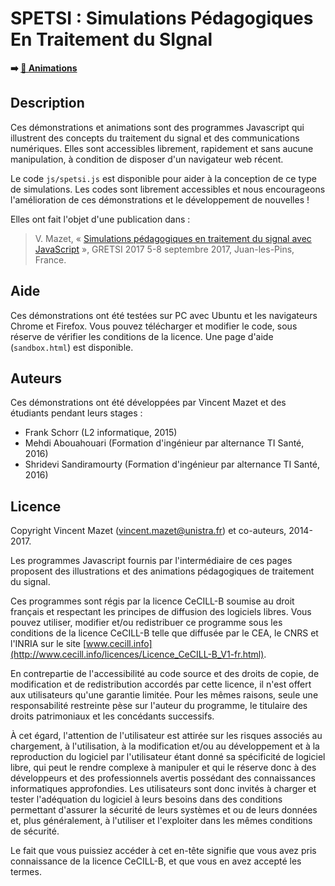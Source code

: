 # SPETSI : Simulations Pédagogiques En Traitement du SIgnal

**➡️ [🌠 Animations](index.html)**

## Description

Ces démonstrations et animations sont des programmes Javascript qui illustrent des concepts du traitement du signal et des communications numériques.
Elles sont accessibles librement, rapidement et sans aucune manipulation, à condition de disposer d'un navigateur web récent.

Le code `js/spetsi.js` est disponible pour aider à la conception de ce type de simulations.
Les codes sont librement accessibles et nous encourageons l'amélioration de ces démonstrations et le développement de nouvelles !

Elles ont fait l'objet d'une publication dans :
> V. Mazet, « [Simulations pédagogiques en traitement du signal avec JavaScript](https://icube-publis.unistra.fr/5-Maze17) »,
> GRETSI 2017 5-8 septembre 2017, Juan-les-Pins, France.


## Aide

Ces démonstrations ont été testées sur PC avec Ubuntu et les navigateurs Chrome et Firefox.
Vous pouvez télécharger et modifier le code, sous réserve de vérifier les conditions de la licence.
Une page d'aide (`sandbox.html`) est disponible.


## Auteurs

Ces démonstrations ont été développées par Vincent Mazet et des étudiants pendant leurs stages :
* Frank Schorr (L2 informatique, 2015)
* Mehdi Abouahouari (Formation d'ingénieur par alternance TI Santé, 2016)
* Shridevi Sandiramourty (Formation d'ingénieur par alternance TI Santé, 2016)

## Licence

Copyright Vincent Mazet ([vincent.mazet@unistra.fr](vincent.mazet@unistra.fr)) et co-auteurs, 2014-2017.

Les programmes Javascript fournis par l'intermédiaire de ces pages proposent des illustrations et des animations pédagogiques de traitement du signal.

Ces programmes sont régis par la licence CeCILL-B soumise au droit français
et respectant les principes de diffusion des logiciels libres.
Vous pouvez utiliser, modifier et/ou redistribuer ce programme sous les conditions
de la licence CeCILL-B telle que diffusée par le CEA, le CNRS et l'INRIA
sur le site [www.cecill.info](http://www.cecill.info/licences/Licence_CeCILL-B_V1-fr.html).

En contrepartie de l'accessibilité au code source et des droits de copie,
de modification et de redistribution accordés par cette licence,
il n'est offert aux utilisateurs qu'une garantie limitée.
Pour les mêmes raisons, seule une responsabilité restreinte pèse sur l'auteur du programme,
le titulaire des droits patrimoniaux et les concédants successifs.

À cet égard, l'attention de l'utilisateur est attirée sur les risques associés au chargement,
à l'utilisation, à la modification et/ou au développement et à la reproduction du logiciel
par l'utilisateur étant donné sa spécificité de logiciel libre,
qui peut le rendre complexe à manipuler et qui le réserve donc à des développeurs et des professionnels
avertis possédant des connaissances informatiques approfondies.
Les utilisateurs sont donc invités à charger et tester l'adéquation du logiciel
à leurs besoins dans des conditions permettant d'assurer la
sécurité de leurs systèmes et ou de leurs données et, plus généralement,
à l'utiliser et l'exploiter dans les mêmes conditions de sécurité.

Le fait que vous puissiez accéder à cet en-tête signifie que vous avez
pris connaissance de la licence CeCILL-B, et que vous en avez accepté les termes.
